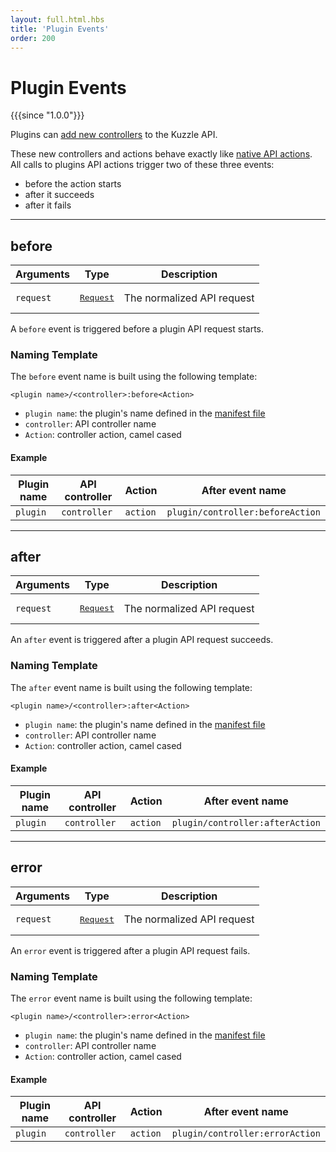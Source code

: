 ```yaml
---
layout: full.html.hbs
title: 'Plugin Events'
order: 200
---
```


# Plugin Events

{{{since "1.0.0"}}}

Plugins can [add new controllers](/plugins/1/essentials/controllers) to the Kuzzle API.

These new controllers and actions behave exactly like [native API actions](/plugins/1/events/api-events/).  
All calls to plugins API actions trigger two of these three events:

- before the action starts
- after it succeeds
- after it fails

---

## before

| Arguments | Type                                                           | Description                |
| --------- | -------------------------------------------------------------- | -------------------------- |
| `request` | <pre><a href=/plugins/1/constructors/request>Request</a></pre> | The normalized API request |

A `before` event is triggered before a plugin API request starts.

### Naming Template

The `before` event name is built using the following template:

`<plugin name>/<controller>:before<Action>`

- `plugin name`: the plugin's name defined in the [manifest file](/plugins/1/essentials/getting-started/#prerequisites-default)
- `controller`: API controller name
- `Action`: controller action, camel cased

#### Example

| Plugin name | API controller | Action   | After event name                 |
| ----------- | -------------- | -------- | -------------------------------- |
| `plugin`    | `controller`   | `action` | `plugin/controller:beforeAction` |

---

## after

| Arguments | Type                                                           | Description                |
| --------- | -------------------------------------------------------------- | -------------------------- |
| `request` | <pre><a href=/plugins/1/constructors/request>Request</a></pre> | The normalized API request |

An `after` event is triggered after a plugin API request succeeds.

### Naming Template

The `after` event name is built using the following template:

`<plugin name>/<controller>:after<Action>`

- `plugin name`: the plugin's name defined in the [manifest file](/plugins/1/essentials/getting-started/#prerequisites-default)
- `controller`: API controller name
- `Action`: controller action, camel cased

#### Example

| Plugin name | API controller | Action   | After event name                |
| ----------- | -------------- | -------- | ------------------------------- |
| `plugin`    | `controller`   | `action` | `plugin/controller:afterAction` |

---

## error

| Arguments | Type                                                           | Description                |
| --------- | -------------------------------------------------------------- | -------------------------- |
| `request` | <pre><a href=/plugins/1/constructors/request>Request</a></pre> | The normalized API request |

An `error` event is triggered after a plugin API request fails.

### Naming Template

The `error` event name is built using the following template:

`<plugin name>/<controller>:error<Action>`

- `plugin name`: the plugin's name defined in the [manifest file](/plugins/1/essentials/getting-started/#prerequisites-default)
- `controller`: API controller name
- `Action`: controller action, camel cased

#### Example

| Plugin name | API controller | Action   | After event name                |
| ----------- | -------------- | -------- | ------------------------------- |
| `plugin`    | `controller`   | `action` | `plugin/controller:errorAction` |
